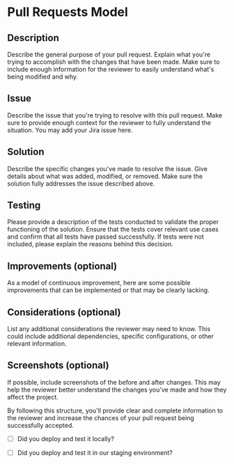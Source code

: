 # Pull Requests Model

## **Description**

Describe the general purpose of your pull request. Explain what you're trying to accomplish with the changes that have been made. Make sure to include enough information for the reviewer to easily understand what's being modified and why.

## **Issue**

Describe the issue that you're trying to resolve with this pull request. Make sure to provide enough context for the reviewer to fully understand the situation. You may add your Jira issue here.

## **Solution**

Describe the specific changes you've made to resolve the issue. Give details about what was added, modified, or removed. Make sure the solution fully addresses the issue described above.

## **Testing**

Please provide a description of the tests conducted to validate the proper functioning of the solution. 
Ensure that the tests cover relevant use cases and confirm that all tests have passed successfully. If tests were not included, please explain the reasons behind this decision.

## **Improvements** (optional)

As a model of continuous improvement, here are some possible improvements that can be implemented or that may be clearly lacking.

## **Considerations** (optional)

List any additional considerations the reviewer may need to know. This could include additional dependencies, specific configurations, or other relevant information.

## **Screenshots (optional)**

If possible, include screenshots of the before and after changes. This may help the reviewer better understand the changes you've made and how they affect the project.

By following this structure, you'll provide clear and complete information to the reviewer and increase the chances of your pull request being successfully accepted.

- [ ] Did you deploy and test it locally?

- [ ] Did you deploy and test it in our staging environment?